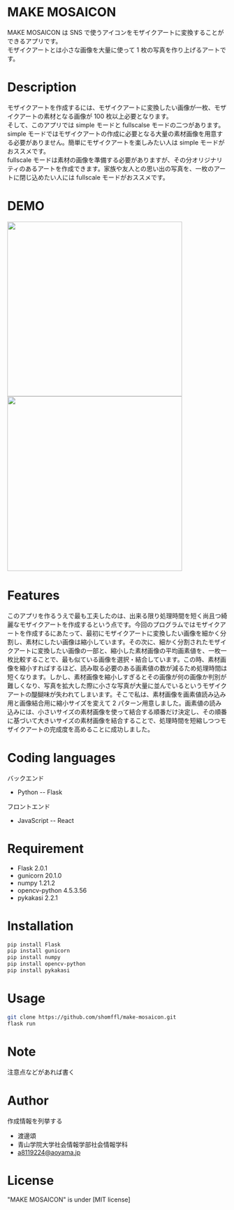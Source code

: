 # MAKE MOSAICON

MAKE MOSAICON は SNS で使うアイコンをモザイクアートに変換することができるアプリです。  
モザイクアートとは小さな画像を大量に使って 1 枚の写真を作り上げるアートです。

# Description

モザイクアートを作成するには、モザイクアートに変換したい画像が一枚、モザイクアートの素材となる画像が 100 枚以上必要となります。  
そして、このアプリでは simple モードと fullscalse モードの二つがあります。  
simple モードではモザイクアートの作成に必要となる大量の素材画像を用意する必要がありません。簡単にモザイクアートを楽しみたい人は simple モードがおススメです。  
fullscale モードは素材の画像を準備する必要がありますが、その分オリジナリティのあるアートを作成できます。家族や友人との思い出の写真を、一枚のアートに閉じ込めたい人には fullscale モードがおススメです。

# DEMO

<img src="https://user-images.githubusercontent.com/89062440/137499765-3d0ee275-0b0c-456d-a807-c8912356cf96.gif" height="400vmax">
<img src="https://user-images.githubusercontent.com/89062440/137502253-7f0cb8f1-fb19-47cc-8580-5eeefccbbda4.gif" width="400vmax">


# Features

このアプリを作るうえで最も工夫したのは、出来る限り処理時間を短く尚且つ綺麗なモザイクアートを作成するという点です。今回のプログラムではモザイクアートを作成するにあたって、最初にモザイクアートに変換したい画像を細かく分割し、素材にしたい画像は縮小しています。その次に、細かく分割されたモザイクアートに変換したい画像の一部と、縮小した素材画像の平均画素値を、一枚一枚比較することで、最も似ている画像を選択・結合しています。この時、素材画像を縮小すればするほど、読み取る必要のある画素値の数が減るため処理時間は短くなります。しかし、素材画像を縮小しすぎるとその画像が何の画像か判別が難しくなり、写真を拡大した際に小さな写真が大量に並んでいるというモザイクアートの醍醐味が失われてしまいます。そこで私は、素材画像を画素値読み込み用と画像結合用に縮小サイズを変えて 2 パターン用意しました。画素値の読み込みには、小さいサイズの素材画像を使って結合する順番だけ決定し、その順番に基づいて大きいサイズの素材画像を結合することで、処理時間を短縮しつつモザイクアートの完成度を高めることに成功しました。

# Coding languages
バックエンド
- Python -- Flask

フロントエンド
- JavaScript -- React

# Requirement

- Flask 2.0.1
- gunicorn 20.1.0
- numpy 1.21.2
- opencv-python 4.5.3.56
- pykakasi 2.2.1


# Installation

```bash
pip install Flask
pip install gunicorn
pip install numpy
pip install opencv-python
pip install pykakasi
```

# Usage

```bash
git clone https://github.com/shomffl/make-mosaicon.git
flask run
```

# Note

注意点などがあれば書く

# Author

作成情報を列挙する

- 渡邊頌
- 青山学院大学社会情報学部社会情報学科
- a8119224@aoyama.jp

# License

"MAKE MOSAICON" is under [MIT license]
